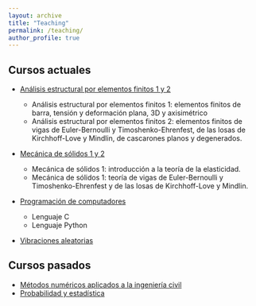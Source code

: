 ```yaml
---
layout: archive
title: "Teaching"
permalink: /teaching/
author_profile: true
---
```

<!---
{% include base_path %}

{% for post in site.teaching reversed %}
  {% include archive-single.html %}
{% endfor %}
--->

## Cursos actuales
* [Análisis estructural por elementos finitos 1 y 2](https://github.com/diegoandresalvarez/elementosfinitos)
  * Análisis estructural por elementos finitos 1: elementos finitos de barra, tensión y deformación plana, 3D y axisimétrico
  * Análisis estructural por elementos finitos 2: elementos finitos de vigas de Euler-Bernoulli y Timoshenko-Ehrenfest, de las losas de Kirchhoff-Love y Mindlin, de cascarones planos y degenerados.

* [Mecánica de sólidos 1 y 2](https://github.com/diegoandresalvarez/solidos)
  * Mecánica de sólidos 1: introducción a la teoría de la elasticidad.
  * Mecánica de sólidos 1: teoría de vigas de Euler-Bernoulli y Timoshenko-Ehrenfest y de las losas de Kirchhoff-Love y Mindlin.
* [Programación de computadores](https://github.com/diegoandresalvarez/programaciondecomputadores)
  * Lenguaje C
  * Lenguaje Python
* [Vibraciones aleatorias](https://github.com/diegoandresalvarez/vibracionesaleatorias)

## Cursos pasados
* [Métodos numéricos aplicados a la ingeniería civil](https://github.com/diegoandresalvarez/metodosnumericos)
* [Probabilidad y estadística](https://github.com/diegoandresalvarez/probabilidadyestadistica)
